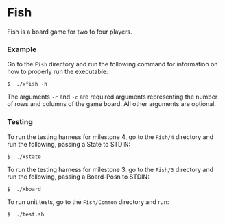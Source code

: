 # Fish

Fish is a board game for two to four players.

### Example
Go to the `Fish` directory and run the following command for information on how to properly run the
executable:

```
$  ./xfish -h
```

The arguments `-r` and `-c` are required arguments representing the number of rows and columns of
the game board. All other arguments are optional.

### Testing
To run the testing harness for milestone 4, go to the `Fish/4` directory and run the following, passing a State to STDIN:

```
$  ./xstate
```

To run the testing harness for milestone 3, go to the `Fish/3` directory and run the following, passing a Board-Posn to STDIN:

```
$  ./xboard
```

To run unit tests, go to the `Fish/Common` directory and run:

```
$  ./test.sh
```